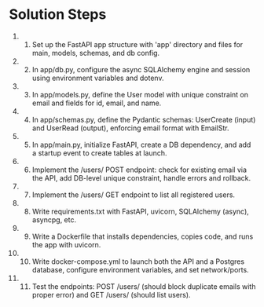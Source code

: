 # Solution Steps

1. 1. Set up the FastAPI app structure with 'app' directory and files for main, models, schemas, and db config.

2. 2. In app/db.py, configure the async SQLAlchemy engine and session using environment variables and dotenv.

3. 3. In app/models.py, define the User model with unique constraint on email and fields for id, email, and name.

4. 4. In app/schemas.py, define the Pydantic schemas: UserCreate (input) and UserRead (output), enforcing email format with EmailStr.

5. 5. In app/main.py, initialize FastAPI, create a DB dependency, and add a startup event to create tables at launch.

6. 6. Implement the /users/ POST endpoint: check for existing email via the API, add DB-level unique constraint, handle errors and rollback.

7. 7. Implement the /users/ GET endpoint to list all registered users.

8. 8. Write requirements.txt with FastAPI, uvicorn, SQLAlchemy (async), asyncpg, etc.

9. 9. Write a Dockerfile that installs dependencies, copies code, and runs the app with uvicorn.

10. 10. Write docker-compose.yml to launch both the API and a Postgres database, configure environment variables, and set network/ports.

11. 11. Test the endpoints: POST /users/ (should block duplicate emails with proper error) and GET /users/ (should list users).

